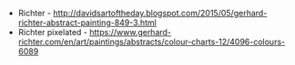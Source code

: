 * Richter - http://davidsartoftheday.blogspot.com/2015/05/gerhard-richter-abstract-painting-849-3.html
* Richter pixelated - https://www.gerhard-richter.com/en/art/paintings/abstracts/colour-charts-12/4096-colours-6089
